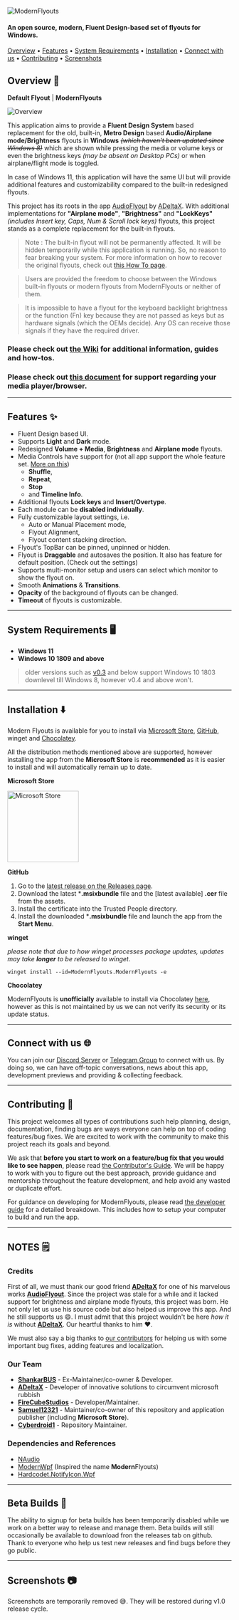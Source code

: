 ![ModernFlyouts](ModernFlyouts/Assets/Images/Readme_Banner.png)

#### An open source, modern, **Fluent Design-based** set of flyouts for Windows.


[Overview](#overview--) • [Features](#features--) • [System Requirements](#system-requirements--%EF%B8%8F) • [Installation](#installation--%EF%B8%8F) • [Connect with us](#connect-with-us--) • [Contributing](#contributing--) • [Screenshots](#screenshots--)

## Overview  👀

**Default Flyout** | **ModernFlyouts**

![Overview](docs/images/Overview.png)

This application aims to provide a **Fluent Design System** based replacement for the old, built-in, **Metro Design** based **Audio/Airplane mode/Brightness** flyouts in **Windows** ~~*(which haven't been updated since Windows 8)*~~  which are shown while pressing the media or volume keys or even the brightness keys *(may be absent on Desktop PCs)* or when airplane/flight mode is toggled.

In case of Windows 11, this application will have the same UI but will provide additional features and customizability compared to the built-in redesigned flyouts.

This project has its roots in the app [AudioFlyout](https://github.com/ADeltaX/AudioFlyout) by [ADeltaX](https://github.com/ADeltaX/).
With additional implementations for **"Airplane mode"**, **"Brightness"** and **"LockKeys"** *(includes Insert key, Caps, Num & Scroll lock keys)* flyouts, this project stands as a complete replacement for the built-in flyouts.

> Note : The built-in flyout will not be permanently affected. It will be hidden temporarily while this application is running. So, no reason to fear breaking your system.
> For more information on how to recover the original flyouts, check out [this How To page](https://github.com/ModernFlyouts-Community/ModernFlyouts/wiki/How-To).

> Users are provided the freedom to choose between the Windows built-in flyouts or modern flyouts from ModernFlyouts or neither of them.

> It is impossible to have a flyout for the keyboard backlight brightness or the function (Fn) key because they are not passed as keys but as hardware signals (which the OEMs decide).  Any OS can receive those signals if they have the required driver.

### Please check out [the Wiki](https://github.com/ModernFlyouts-Community/ModernFlyouts/wiki) for additional information, guides and how-tos.

### Please check out [this document](docs/GSMTC-Support-And-Popular-Apps.md) for support regarding your media player/browser.

------------------------

## Features  ✨

- Fluent Design based UI.
- Supports **Light** and **Dark** mode.
- Redesigned **Volume + Media**, **Brightness** and **Airplane mode** flyouts.
- Media Controls have support for (not all app support the whole feature set. [More on this](docs/GSMTC-Support-And-Popular-Apps.md))
  - **Shuffle**,
  - **Repeat**,
  - **Stop**
  - and **Timeline Info**.
- Additional flyouts **Lock keys** and **Insert/Overtype**.
- Each module can be **disabled individually**.
- Fully customizable layout settings, i.e.
  - Auto or Manual Placement mode,
  - Flyout Alignment,
  - Flyout content stacking direction.
- Flyout's TopBar can be pinned, unpinned or hidden.
- Flyout is **Draggable** and autosaves the position. It also has feature for default position. (Check out the settings)
- Supports multi-monitor setup and users can select which monitor to show the flyout on.
- Smooth **Animations** & **Transitions**.
- **Opacity** of the background of flyouts can be changed.
- **Timeout** of flyouts is customizable.

------------------------

## System Requirements  🖥️
- **Windows 11**
- **Windows 10 1809 and above** 
> older versions such as [v0.3](https://github.com/ModernFlyouts-Community/ModernFlyouts/releases/tag/v0.3.0) and below support Windows 10 1803 downlevel till Windows 8, however v0.4 and above won't.

------------------------

## Installation  ⬇️

Modern Flyouts is available for you to install via  [Microsoft Store](https://www.microsoft.com/store/apps/9MT60QV066RP), [GitHub](https://github.com/ModernFlyouts-Community/ModernFlyouts/releases/latest), winget and [Chocolatey](https://chocolatey.org/packages/modernflyouts).

All the distribution methods mentioned above are supported, however installing the app from the **Microsoft Store** is **recommended** as it is easier to install and will automatically remain up to date.

**Microsoft Store**

<a href='https://www.microsoft.com/store/apps/9MT60QV066RP?ocid=badge'><img src='https://developer.microsoft.com/en-us/store/badges/images/English_get-it-from-MS.png' alt='Microsoft Store' width='160'/></a>

**GitHub**

1. Go to the [latest release on the Releases page](https://github.com/ModernFlyouts-Community/ModernFlyouts/releases/latest).
2. Download the latest ***.msixbundle** file and the [latest available] **.cer** file from the assets.
3. Install the certificate into the Trusted People directory.
4. Install the downloaded ***.msixbundle** file and launch the app from the **Start Menu**.

**winget**

_please note that due to how winget processes package updates, updates may take **longer** to be released to winget_.

`winget install --id=ModernFlyouts.ModernFlyouts -e`

**Chocolatey**

ModernFlyouts is **unofficially** available to install via Chocolatey [here](https://chocolatey.org/packages/modernflyouts), however as this is not maintained by us we can not verify its security or its update status.

------------------------

## Connect with us  🌐

You can join our [Discord Server](https://discord.gg/TcYskeyaYE) or [Telegram Group](https://t.me/ModernFlyouts) to connect with us. By doing so, we can have off-topic conversations, news about this app, development previews and providing & collecting feedback.

------------------------

## Contributing  🤝

This project welcomes all types of contributions such help planning, design, documentation, finding bugs are ways everyone can help on top of coding features/bug fixes. We are excited to work with the community to make this project reach its goals and beyond.

We ask that **before you start to work on a feature/bug fix that you would like to see happen**, please read [the Contributor's Guide](CONTRIBUTING.md). We will be happy to work with you to figure out the best approach, provide guidance and mentorship throughout the feature development, and help avoid any wasted or duplicate effort.

For guidance on developing for ModernFlyouts, please read [the developer guide](docs/developer_guide.md) for a detailed breakdown. This includes how to setup your computer to build and run the app.

------------------------

## NOTES 🗒️

### Credits

First of all, we must thank our good friend **[ADeltaX](https://github.com/ADeltaX/)** for one of his marvelous works **[AudioFlyout](https://github.com/ADeltaX/AudioFlyout)**. Since the project was stale for a while and it lacked support for brightness and airplane mode flyouts, this project was born. He not only let us use his source code but also helped us improve this app. And he still supports us 😄.
I must admit that this project wouldn't be here *how it is* without **[ADeltaX](https://github.com/ADeltaX/)**. Our heartful thanks to him ❤.

We must also say a big thanks to [our contributors](https://github.com/ModernFlyouts-Community/ModernFlyouts/graphs/contributors) for helping us with some important bug fixes, adding features and localization.

### Our Team 

- **[ShankarBUS](https://github.com/ShankarBUS/)** - Ex-Maintainer/co-owner & Developer.
- **[ADeltaX](https://github.com/ADeltaX/)** - Developer of innovative solutions to circumvent microsoft rubbish
- **[FireCubeStudios](https://github.com/FireCubeStudios/)** - Developer/Maintainer.
- **[Samuel12321](https://github.com/Samuel12321/)** - Maintainer/co-owner of this repository and application publisher (including **Microsoft Store**).
- **[Cyberdroid1](https://github.com/Cyberdroid1)** - Repository Maintainer.

### Dependencies and References

- [NAudio](https://github.com/naudio/NAudio)
- [ModernWpf](https://github.com/Kinnara/ModernWpf) (Inspired the name **Modern**Flyouts)
- [Hardcodet.NotifyIcon.Wpf](https://github.com/hardcodet/wpf-notifyicon)

------------------------

## Beta Builds  🚧

The ability to signup for beta builds has been temporarily disabled while we work on a better way to release and manage them. Beta builds will still occasionally be available to download fron the releases tab on github. Thank to everyone who help us test new releases and find bugs before they go public.

------------------------

## Screenshots  📷

Screenshots are temporarily removed 😅. They will be restored during v1.0 release cycle.
